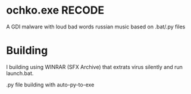 # ochko.exe RECODE
A GDI malware with loud bad words russian music based on .bat/.py files

# Building
I building using WINRAR (SFX Archive) that extrats virus silently and run launch.bat.

.py file building with auto-py-to-exe
